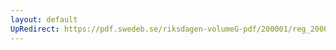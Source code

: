 ```yaml
---
layout: default
UpRedirect: https://pdf.swedeb.se/riksdagen-volumeG-pdf/200001/reg_200001/reg_200001_0286.pdf
---
```

